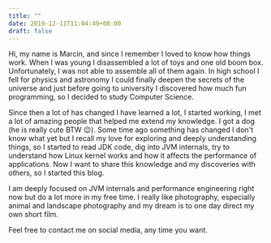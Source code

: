 ```yaml
---
title: ""
date: 2019-12-11T11:04:49+08:00
draft: false
---
```


Hi, my name is Marcin, and since I remember I loved to know how things work. When I was young I
disassembled a lot of toys and one old boom box. Unfortunately, I was not able to assemble all
of them again. In high school I fell for physics and astronomy I could finally deepen the secrets of
the universe and just before going to university I discovered how much fun programming, so I decided to
study Computer Science.

Since then a lot of has changed I have learned a lot, I started working, I met a lot of amazing people
that helped me extend my knowledge. I got a dog (he is really cute BTW 😉). Some time ago something has changed I don't
know what yet but I recall my love for exploring and deeply understanding things, so I started to read JDK code, dig into
JVM internals, try to understand how Linux kernel works and how it affects the performance of applications. Now I want to
share this knowledge and my discoveries with others, so I started this blog.

I am deeply focused on JVM internals and performance engineering right now but do a lot more in my free time. I really
like photography, especially animal and landscape photography and my dream is to one day direct my own short film.

Feel free to contact me on social media, any time you want.

